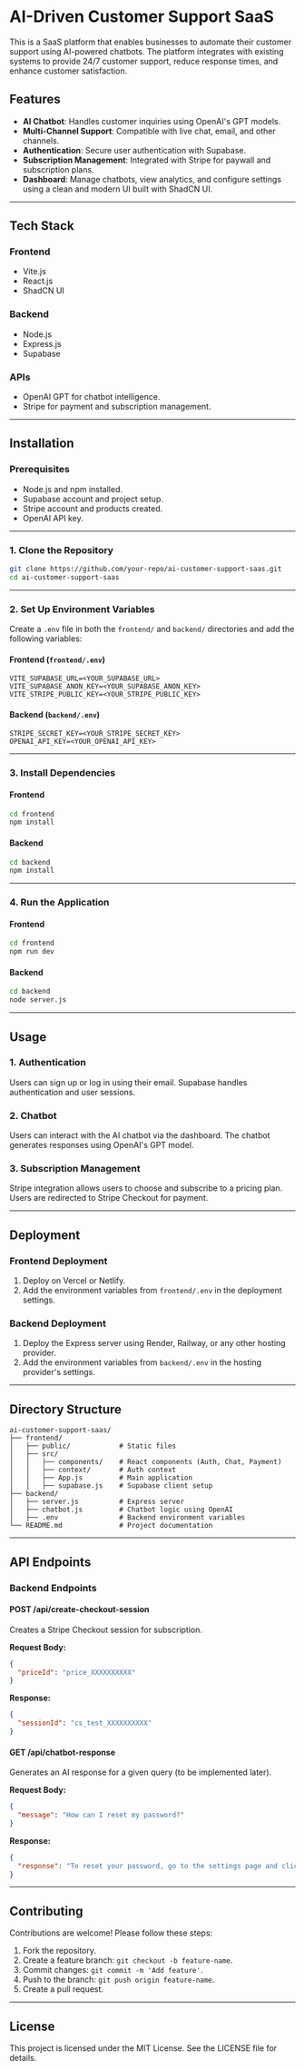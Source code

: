 # AI-Driven Customer Support SaaS

This is a SaaS platform that enables businesses to automate their customer support using AI-powered chatbots. The platform integrates with existing systems to provide 24/7 customer support, reduce response times, and enhance customer satisfaction.

## Features

- **AI Chatbot**: Handles customer inquiries using OpenAI's GPT models.
- **Multi-Channel Support**: Compatible with live chat, email, and other channels.
- **Authentication**: Secure user authentication with Supabase.
- **Subscription Management**: Integrated with Stripe for paywall and subscription plans.
- **Dashboard**: Manage chatbots, view analytics, and configure settings using a clean and modern UI built with ShadCN UI.

---

## Tech Stack

### Frontend

- Vite.js
- React.js
- ShadCN UI

### Backend

- Node.js
- Express.js
- Supabase

### APIs

- OpenAI GPT for chatbot intelligence.
- Stripe for payment and subscription management.

---

## Installation

### Prerequisites

- Node.js and npm installed.
- Supabase account and project setup.
- Stripe account and products created.
- OpenAI API key.

---

### 1. Clone the Repository

```bash
git clone https://github.com/your-repo/ai-customer-support-saas.git
cd ai-customer-support-saas
```

---

### 2. Set Up Environment Variables

Create a `.env` file in both the `frontend/` and `backend/` directories and add the following variables:

#### Frontend (`frontend/.env`)

```
VITE_SUPABASE_URL=<YOUR_SUPABASE_URL>
VITE_SUPABASE_ANON_KEY=<YOUR_SUPABASE_ANON_KEY>
VITE_STRIPE_PUBLIC_KEY=<YOUR_STRIPE_PUBLIC_KEY>
```

#### Backend (`backend/.env`)

```
STRIPE_SECRET_KEY=<YOUR_STRIPE_SECRET_KEY>
OPENAI_API_KEY=<YOUR_OPENAI_API_KEY>
```

---

### 3. Install Dependencies

#### Frontend

```bash
cd frontend
npm install
```

#### Backend

```bash
cd backend
npm install
```

---

### 4. Run the Application

#### Frontend

```bash
cd frontend
npm run dev
```

#### Backend

```bash
cd backend
node server.js
```

---

## Usage

### 1. Authentication

Users can sign up or log in using their email. Supabase handles authentication and user sessions.

### 2. Chatbot

Users can interact with the AI chatbot via the dashboard. The chatbot generates responses using OpenAI's GPT model.

### 3. Subscription Management

Stripe integration allows users to choose and subscribe to a pricing plan. Users are redirected to Stripe Checkout for payment.

---

## Deployment

### Frontend Deployment

1. Deploy on Vercel or Netlify.
2. Add the environment variables from `frontend/.env` in the deployment settings.

### Backend Deployment

1. Deploy the Express server using Render, Railway, or any other hosting provider.
2. Add the environment variables from `backend/.env` in the hosting provider's settings.

---

## Directory Structure

```
ai-customer-support-saas/
├── frontend/
│   ├── public/            # Static files
│   ├── src/
│   │   ├── components/    # React components (Auth, Chat, Payment)
│   │   ├── context/       # Auth context
│   │   ├── App.js         # Main application
│   │   ├── supabase.js    # Supabase client setup
├── backend/
│   ├── server.js          # Express server
│   ├── chatbot.js         # Chatbot logic using OpenAI
│   ├── .env               # Backend environment variables
└── README.md              # Project documentation
```

---

## API Endpoints

### Backend Endpoints

#### POST /api/create-checkout-session

Creates a Stripe Checkout session for subscription.

**Request Body:**

```json
{
  "priceId": "price_XXXXXXXXXX"
}
```

**Response:**

```json
{
  "sessionId": "cs_test_XXXXXXXXXX"
}
```

#### GET /api/chatbot-response

Generates an AI response for a given query (to be implemented later).

**Request Body:**

```json
{
  "message": "How can I reset my password?"
}
```

**Response:**

```json
{
  "response": "To reset your password, go to the settings page and click 'Reset Password'."
}
```

---

## Contributing

Contributions are welcome! Please follow these steps:

1. Fork the repository.
2. Create a feature branch: `git checkout -b feature-name`.
3. Commit changes: `git commit -m 'Add feature'`.
4. Push to the branch: `git push origin feature-name`.
5. Create a pull request.

---

## License

This project is licensed under the MIT License. See the LICENSE file for details.
